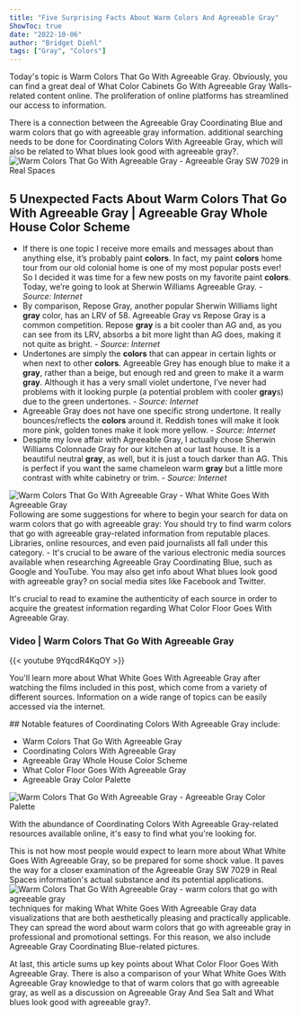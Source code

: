 ```yaml
---
title: "Five Surprising Facts About Warm Colors And Agreeable Gray"
ShowToc: true 
date: "2022-10-06"
author: "Bridget Diehl" 
tags: ["Gray", "Colors"]
---
```


	
Today's topic is Warm Colors That Go With Agreeable Gray. Obviously, you can find a great deal of What Color Cabinets Go With Agreeable Gray Walls-related content online. The proliferation of online platforms has streamlined our access to information.

There is a connection between the Agreeable Gray Coordinating Blue and warm colors that go with agreeable gray information. additional searching needs to be done for Coordinating Colors With Agreeable Gray, which will also be related to What blues look good with agreeable gray?.
<img loading="lazy" src="https://hips.hearstapps.com/hmg-prod.s3.amazonaws.com/images/behr-2020-color-trends-alcove-1560278314.jpg?crop=0.808xw:1.00xh;0.0918xw,0&resize=480:*" onerror="this.onerror=null;this.src='https://blogger.googleusercontent.com/img/a/AVvXsEhe7F7TRXHtjiKvHb5vS7DmnxvpHiDyoYyYvm1nHB3Qp2_w3BnM6A2eq4v7FYxCC9bfZt3a9vIMtAYEKUiaDQbHMg-ViyGmRIj39MLp0bGFfgfYw1Dc9q_H-T0wiTm3l0Uq42dETrN9eC8aGJ9_IORZsxST1AcLR7np1koOfcc7tnHa4S8Mwz_xD9d0=s16000';" alt="Warm Colors That Go With Agreeable Gray - Agreeable Gray SW 7029 in Real Spaces" >

## 5 Unexpected Facts About Warm Colors That Go With Agreeable Gray | Agreeable Gray Whole House Color Scheme
-   If there is one topic I receive more emails and messages about than anything else, it’s probably paint **colors**. In fact, my paint **colors** home tour from our old colonial home is one of my most popular posts ever! So I decided it was time for a few new posts on my favorite paint **colors**. Today, we’re going to look at Sherwin Williams Agreeable Gray. - <cite>Source: Internet</cite>
-   By comparison, Repose Gray, another popular Sherwin Williams light **gray** color, has an LRV of 58. Agreeable Gray vs Repose Gray is a common competition. Repose **gray** is a bit cooler than AG and, as you can see from its LRV, absorbs a bit more light than AG does, making it not quite as bright. - <cite>Source: Internet</cite>
-   Undertones are simply the **colors** that can appear in certain lights or when next to other **colors**. Agreeable Grey has enough blue to make it a **gray**, rather than a beige, but enough red and green to make it a warm **gray**. Although it has a very small violet undertone, I’ve never had problems with it looking purple (a potential problem with cooler **gray**s) due to the green undertones. - <cite>Source: Internet</cite>
-   Agreeable Gray does not have one specific strong undertone. It really bounces/reflects the **colors** around it. Reddish tones will make it look more pink, golden tones make it look more yellow. - <cite>Source: Internet</cite>
-   Despite my love affair with Agreeable Gray, I actually chose Sherwin Williams Colonnade Gray for our kitchen at our last house. It is a beautiful neutral **gray**, as well, but it is just a touch darker than AG. This is perfect if you want the same chameleon warm **gray** but a little more contrast with white cabinetry or trim. - <cite>Source: Internet</cite>


<img loading="lazy" src="https://i.pinimg.com/736x/dd/cf/7f/ddcf7f03e897c6a1a66c15e1c8a03e34.jpg" onerror="this.onerror=null;this.src='https://blogger.googleusercontent.com/img/a/AVvXsEhe7F7TRXHtjiKvHb5vS7DmnxvpHiDyoYyYvm1nHB3Qp2_w3BnM6A2eq4v7FYxCC9bfZt3a9vIMtAYEKUiaDQbHMg-ViyGmRIj39MLp0bGFfgfYw1Dc9q_H-T0wiTm3l0Uq42dETrN9eC8aGJ9_IORZsxST1AcLR7np1koOfcc7tnHa4S8Mwz_xD9d0=s16000';" alt="Warm Colors That Go With Agreeable Gray - What White Goes With Agreeable Gray" >
Following are some suggestions for where to begin your search for data on warm colors that go with agreeable gray:
You should try to find warm colors that go with agreeable gray-related information from reputable places. Libraries, online resources, and even paid journalists all fall under this category.
- It's crucial to be aware of the various electronic media sources available when researching Agreeable Gray Coordinating Blue, such as Google and YouTube. You may also get info about What blues look good with agreeable gray? on social media sites like Facebook and Twitter.

It's crucial to read to examine the authenticity of each source in order to acquire the greatest information regarding What Color Floor Goes With Agreeable Gray.

### Video | Warm Colors That Go With Agreeable Gray
{{< youtube 9YqcdR4KqOY >}} 

You'll learn more about What White Goes With Agreeable Gray after watching the films included in this post, which come from a variety of different sources. Information on a wide range of topics can be easily accessed via the internet.
<script async="async" data-cfasync="false" src="//normallydemandedalter.com/fe63df3c5408708b15d8dc3d9b206b31/invoke.js"></script>
<div id="container-fe63df3c5408708b15d8dc3d9b206b31"></div>
## Notable features of Coordinating Colors With Agreeable Gray include:

- Warm Colors That Go With Agreeable Gray
- Coordinating Colors With Agreeable Gray
- Agreeable Gray Whole House Color Scheme
- What Color Floor Goes With Agreeable Gray
- Agreeable Gray Color Palette

 <img loading="lazy" src="http://cdn.homedit.com/wp-content/uploads/2017/07/Teal-and-cobalt-Blue-ligthing.jpg" onerror="this.onerror=null;this.src='https://blogger.googleusercontent.com/img/a/AVvXsEhe7F7TRXHtjiKvHb5vS7DmnxvpHiDyoYyYvm1nHB3Qp2_w3BnM6A2eq4v7FYxCC9bfZt3a9vIMtAYEKUiaDQbHMg-ViyGmRIj39MLp0bGFfgfYw1Dc9q_H-T0wiTm3l0Uq42dETrN9eC8aGJ9_IORZsxST1AcLR7np1koOfcc7tnHa4S8Mwz_xD9d0=s16000';" alt="Warm Colors That Go With Agreeable Gray - Agreeable Gray Color Palette" >

With the abundance of Coordinating Colors With Agreeable Gray-related resources available online, it's easy to find what you're looking for.

This is not how most people would expect to learn more about What White Goes With Agreeable Gray, so be prepared for some shock value. It paves the way for a closer examination of the Agreeable Gray SW 7029 in Real Spaces information's actual substance and its potential applications.
<img loading="lazy" src="https://i.pinimg.com/736x/10/9c/61/109c6115d781d1c2ec4ff85701eb03fc--whitall-brown-benjamin-moore-benjamin-moore-brown-paint-colors.jpg" onerror="this.onerror=null;this.src='https://blogger.googleusercontent.com/img/a/AVvXsEhe7F7TRXHtjiKvHb5vS7DmnxvpHiDyoYyYvm1nHB3Qp2_w3BnM6A2eq4v7FYxCC9bfZt3a9vIMtAYEKUiaDQbHMg-ViyGmRIj39MLp0bGFfgfYw1Dc9q_H-T0wiTm3l0Uq42dETrN9eC8aGJ9_IORZsxST1AcLR7np1koOfcc7tnHa4S8Mwz_xD9d0=s16000';" alt="Warm Colors That Go With Agreeable Gray - warm colors that go with agreeable gray" >
techniques for making What White Goes With Agreeable Gray data visualizations that are both aesthetically pleasing and practically applicable. They can spread the word about warm colors that go with agreeable gray in professional and promotional settings. For this reason, we also include Agreeable Gray Coordinating Blue-related pictures.

At last, this article sums up key points about What Color Floor Goes With Agreeable Gray. There is also a comparison of your What White Goes With Agreeable Gray knowledge to that of warm colors that go with agreeable gray, as well as a discussion on Agreeable Gray And Sea Salt and What blues look good with agreeable gray?.
	
	

